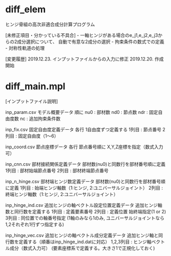 # diff_elem
ヒンジ骨組の高次非適合成分計算プログラム

[未修正項目・分かっている不具合]
    - 一軸ヒンジがある場合のe_j1,e_j2,e_j3からの2成分選択について、
      自動で有意な2成分の選択
    - 拘束条件の数式での定義
    - 対称性軌道の処理

[変更履歴]
2019.12.23. インプットファイルからの入力に修正
2019.12.20. 作成開始

# diff_main.mpl

[インプットファイル説明]

inp_param.csv
 モデル概要データ
 順に
 nu0 : 部材数
 nd0 : 節点数
 ndr : 固定自由度数
 nc : 追加拘束条件数

inp_fix.csv
 固定自由度定義データ
 各行 1自由度ずつ定義する
 1列目 : 節点番号
 2列目 : 固定自由度（1～6）

inp_coord.csv
 節点座標データ
 各行 節点番号順に X,Y,Z座標を指定（数式入力可）

inp_cnn.csv
 部材接続関係定義データ
 部材数(nu0)と同数行を部材番号順に定義
 1列目 : 部材始端節点番号
 2列目 : 部材終端節点番号

inp_n_hinge.csv
 部材端ヒンジ数定義データ
 部材数(nu0)と同数行を部材番号順に定義
 1列目 : 始端ヒンジ軸数（1:ヒンジ, 2:ユニバーサルジョイント）
 2列目 : 終端ヒンジ軸数（1:ヒンジ, 2:ユニバーサルジョイント）

inp_hinge_ind.csv
 追加ヒンジの軸ベクトル設定位置定義データ
 追加ヒンジ軸数と同行数を定義する
 1列目 : 定義要素番号
 2列目 : 定義位置 始終端指定(1 or 2)
 3列目 : 同位置での軸番号指定
 (1軸のみなら1のみ, ユニバーサルジョイントなら1,2それぞれ1行ずつ指定する)

inp_hinge_vec.csv
 追加ヒンジの軸ベクトル成分定義データ
 追加ヒンジ軸と同行数を定義する（順番はinp_hinge_ind.datに対応）
 1,2,3列目 : ヒンジ軸ベクトル成分（数式入力可）
 (要素座標系で定義する。大きさ1で正規化しておく)

